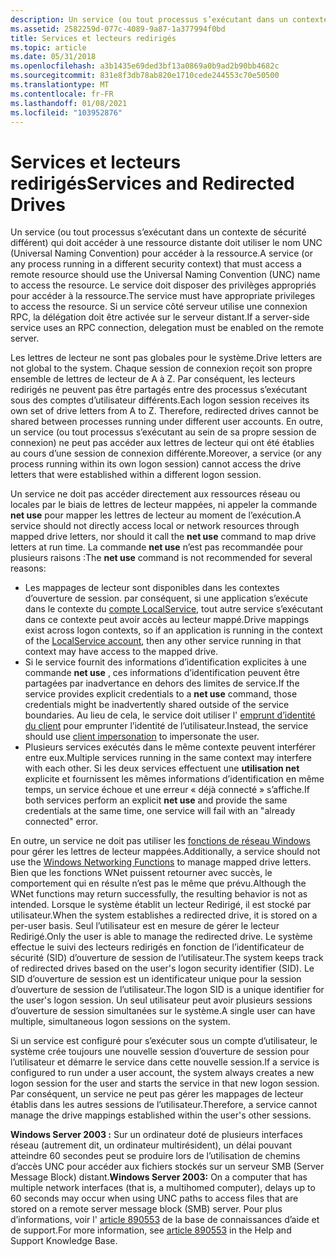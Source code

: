 ```yaml
---
description: Un service (ou tout processus s’exécutant dans un contexte de sécurité différent) qui doit accéder à une ressource distante doit utiliser le nom UNC (Universal Naming Convention) pour accéder à la ressource.
ms.assetid: 2582259d-077c-4089-9a87-1a377994f0bd
title: Services et lecteurs redirigés
ms.topic: article
ms.date: 05/31/2018
ms.openlocfilehash: a3b1435e69ded3bf13a0869a0b9ad2b90bb4682c
ms.sourcegitcommit: 831e8f3db78ab820e1710cede244553c70e50500
ms.translationtype: MT
ms.contentlocale: fr-FR
ms.lasthandoff: 01/08/2021
ms.locfileid: "103952876"
---
```

# <a name="services-and-redirected-drives"></a><span data-ttu-id="c5cf3-103">Services et lecteurs redirigés</span><span class="sxs-lookup"><span data-stu-id="c5cf3-103">Services and Redirected Drives</span></span>

<span data-ttu-id="c5cf3-104">Un service (ou tout processus s’exécutant dans un contexte de sécurité différent) qui doit accéder à une ressource distante doit utiliser le nom UNC (Universal Naming Convention) pour accéder à la ressource.</span><span class="sxs-lookup"><span data-stu-id="c5cf3-104">A service (or any process running in a different security context) that must access a remote resource should use the Universal Naming Convention (UNC) name to access the resource.</span></span> <span data-ttu-id="c5cf3-105">Le service doit disposer des privilèges appropriés pour accéder à la ressource.</span><span class="sxs-lookup"><span data-stu-id="c5cf3-105">The service must have appropriate privileges to access the resource.</span></span> <span data-ttu-id="c5cf3-106">Si un service côté serveur utilise une connexion RPC, la délégation doit être activée sur le serveur distant.</span><span class="sxs-lookup"><span data-stu-id="c5cf3-106">If a server-side service uses an RPC connection, delegation must be enabled on the remote server.</span></span>

<span data-ttu-id="c5cf3-107">Les lettres de lecteur ne sont pas globales pour le système.</span><span class="sxs-lookup"><span data-stu-id="c5cf3-107">Drive letters are not global to the system.</span></span> <span data-ttu-id="c5cf3-108">Chaque session de connexion reçoit son propre ensemble de lettres de lecteur de A à Z. Par conséquent, les lecteurs redirigés ne peuvent pas être partagés entre des processus s’exécutant sous des comptes d’utilisateur différents.</span><span class="sxs-lookup"><span data-stu-id="c5cf3-108">Each logon session receives its own set of drive letters from A to Z. Therefore, redirected drives cannot be shared between processes running under different user accounts.</span></span> <span data-ttu-id="c5cf3-109">En outre, un service (ou tout processus s’exécutant au sein de sa propre session de connexion) ne peut pas accéder aux lettres de lecteur qui ont été établies au cours d’une session de connexion différente.</span><span class="sxs-lookup"><span data-stu-id="c5cf3-109">Moreover, a service (or any process running within its own logon session) cannot access the drive letters that were established within a different logon session.</span></span>

<span data-ttu-id="c5cf3-110">Un service ne doit pas accéder directement aux ressources réseau ou locales par le biais de lettres de lecteur mappées, ni appeler la commande **net use** pour mapper les lettres de lecteur au moment de l’exécution.</span><span class="sxs-lookup"><span data-stu-id="c5cf3-110">A service should not directly access local or network resources through mapped drive letters, nor should it call the **net use** command to map drive letters at run time.</span></span> <span data-ttu-id="c5cf3-111">La commande **net use** n’est pas recommandée pour plusieurs raisons :</span><span class="sxs-lookup"><span data-stu-id="c5cf3-111">The **net use** command is not recommended for several reasons:</span></span>

-   <span data-ttu-id="c5cf3-112">Les mappages de lecteur sont disponibles dans les contextes d’ouverture de session. par conséquent, si une application s’exécute dans le contexte du [compte LocalService](localservice-account.md), tout autre service s’exécutant dans ce contexte peut avoir accès au lecteur mappé.</span><span class="sxs-lookup"><span data-stu-id="c5cf3-112">Drive mappings exist across logon contexts, so if an application is running in the context of the [LocalService account](localservice-account.md), then any other service running in that context may have access to the mapped drive.</span></span>
-   <span data-ttu-id="c5cf3-113">Si le service fournit des informations d’identification explicites à une commande **net use** , ces informations d’identification peuvent être partagées par inadvertance en dehors des limites de service.</span><span class="sxs-lookup"><span data-stu-id="c5cf3-113">If the service provides explicit credentials to a **net use** command, those credentials might be inadvertently shared outside of the service boundaries.</span></span> <span data-ttu-id="c5cf3-114">Au lieu de cela, le service doit utiliser l' [emprunt d’identité du client](/windows/desktop/SecAuthZ/client-impersonation) pour emprunter l’identité de l’utilisateur.</span><span class="sxs-lookup"><span data-stu-id="c5cf3-114">Instead, the service should use [client impersonation](/windows/desktop/SecAuthZ/client-impersonation) to impersonate the user.</span></span>
-   <span data-ttu-id="c5cf3-115">Plusieurs services exécutés dans le même contexte peuvent interférer entre eux.</span><span class="sxs-lookup"><span data-stu-id="c5cf3-115">Multiple services running in the same context may interfere with each other.</span></span> <span data-ttu-id="c5cf3-116">Si les deux services effectuent une **utilisation net** explicite et fournissent les mêmes informations d’identification en même temps, un service échoue et une erreur « déjà connecté » s’affiche.</span><span class="sxs-lookup"><span data-stu-id="c5cf3-116">If both services perform an explicit **net use** and provide the same credentials at the same time, one service will fail with an "already connected" error.</span></span>

<span data-ttu-id="c5cf3-117">En outre, un service ne doit pas utiliser les [fonctions de réseau Windows](/windows/desktop/WNet/windows-networking-functions) pour gérer les lettres de lecteur mappées.</span><span class="sxs-lookup"><span data-stu-id="c5cf3-117">Additionally, a service should not use the [Windows Networking Functions](/windows/desktop/WNet/windows-networking-functions) to manage mapped drive letters.</span></span> <span data-ttu-id="c5cf3-118">Bien que les fonctions WNet puissent retourner avec succès, le comportement qui en résulte n’est pas le même que prévu.</span><span class="sxs-lookup"><span data-stu-id="c5cf3-118">Although the WNet functions may return successfully, the resulting behavior is not as intended.</span></span> <span data-ttu-id="c5cf3-119">Lorsque le système établit un lecteur Redirigé, il est stocké par utilisateur.</span><span class="sxs-lookup"><span data-stu-id="c5cf3-119">When the system establishes a redirected drive, it is stored on a per-user basis.</span></span> <span data-ttu-id="c5cf3-120">Seul l’utilisateur est en mesure de gérer le lecteur Redirigé.</span><span class="sxs-lookup"><span data-stu-id="c5cf3-120">Only the user is able to manage the redirected drive.</span></span> <span data-ttu-id="c5cf3-121">Le système effectue le suivi des lecteurs redirigés en fonction de l’identificateur de sécurité (SID) d’ouverture de session de l’utilisateur.</span><span class="sxs-lookup"><span data-stu-id="c5cf3-121">The system keeps track of redirected drives based on the user's logon security identifier (SID).</span></span> <span data-ttu-id="c5cf3-122">Le SID d’ouverture de session est un identificateur unique pour la session d’ouverture de session de l’utilisateur.</span><span class="sxs-lookup"><span data-stu-id="c5cf3-122">The logon SID is a unique identifier for the user's logon session.</span></span> <span data-ttu-id="c5cf3-123">Un seul utilisateur peut avoir plusieurs sessions d’ouverture de session simultanées sur le système.</span><span class="sxs-lookup"><span data-stu-id="c5cf3-123">A single user can have multiple, simultaneous logon sessions on the system.</span></span>

<span data-ttu-id="c5cf3-124">Si un service est configuré pour s’exécuter sous un compte d’utilisateur, le système crée toujours une nouvelle session d’ouverture de session pour l’utilisateur et démarre le service dans cette nouvelle session.</span><span class="sxs-lookup"><span data-stu-id="c5cf3-124">If a service is configured to run under a user account, the system always creates a new logon session for the user and starts the service in that new logon session.</span></span> <span data-ttu-id="c5cf3-125">Par conséquent, un service ne peut pas gérer les mappages de lecteur établis dans les autres sessions de l’utilisateur.</span><span class="sxs-lookup"><span data-stu-id="c5cf3-125">Therefore, a service cannot manage the drive mappings established within the user's other sessions.</span></span>

<span data-ttu-id="c5cf3-126">**Windows Server 2003 :** Sur un ordinateur doté de plusieurs interfaces réseau (autrement dit, un ordinateur multirésident), un délai pouvant atteindre 60 secondes peut se produire lors de l’utilisation de chemins d’accès UNC pour accéder aux fichiers stockés sur un serveur SMB (Server Message Block) distant.</span><span class="sxs-lookup"><span data-stu-id="c5cf3-126">**Windows Server 2003:** On a computer that has multiple network interfaces (that is, a multihomed computer), delays up to 60 seconds may occur when using UNC paths to access files that are stored on a remote server message block (SMB) server.</span></span> <span data-ttu-id="c5cf3-127">Pour plus d’informations, voir l' [article 890553](https://support.microsoft.com/kb/890553) de la base de connaissances d’aide et de support.</span><span class="sxs-lookup"><span data-stu-id="c5cf3-127">For more information, see [article 890553](https://support.microsoft.com/kb/890553) in the Help and Support Knowledge Base.</span></span>

 

 
